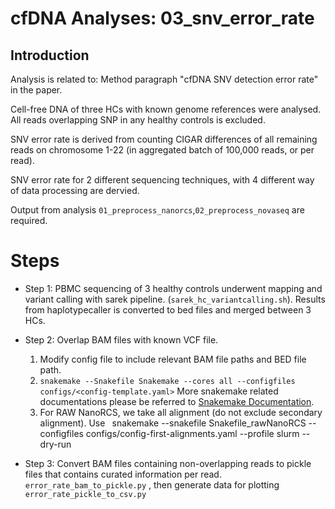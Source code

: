 # cfDNA Analyses: 03_snv_error_rate

## Introduction
Analysis is related to: Method paragraph "cfDNA SNV detection error rate" in the paper.

Cell-free DNA of three HCs with known genome references were analysed. All reads overlapping SNP in any healthy controls is excluded. 

SNV error rate is derived from counting CIGAR differences of all remaining reads on chromosome 1-22 (in aggregated batch of 100,000 reads, or per read).

SNV error rate for 2 different sequencing techniques, with 4 different way of data processing are dervied. 

Output from analysis `01_preprocess_nanorcs`,`02_preprocess_novaseq` are required. 

# Steps
* Step 1: PBMC sequencing of 3 healthy controls underwent mapping and variant calling with sarek pipeline.
(`sarek_hc_variantcalling.sh`). Results from haplotypecaller is converted to bed files and merged between 3 HCs. 


* Step 2: Overlap BAM files with known VCF file.
  1. Modify config file to include relevant BAM file paths and BED file path.
  2. `snakemake --Snakefile Snakemake --cores all --configfiles configs/<config-template.yaml>` More snakemake related documentations please be referred to [Snakemake Documentation](https://snakemake.readthedocs.io/en/stable/).
  3. For RAW NanoRCS, we take all alignment (do not exclude secondary alignment). Use ` `snakemake --snakefile Snakefile_rawNanoRCS --configfiles configs/config-first-alignments.yaml --profile slurm --dry-run`
  `
* Step 3: Convert BAM files containing non-overlapping reads to pickle files that contains curated information per read. `error_rate_bam_to_pickle.py` , then generate data for plotting `error_rate_pickle_to_csv.py`

